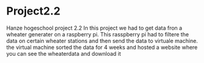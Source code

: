 # Project2.2
Hanze hogeschool project 2.2
In this project we had to get data fron a wheater generater on a raspberry pi.
This rasspberry pi had to filtere the data on certain wheater stations and then send the data to virtuale machine.
the virtual machine sorted the data for 4 weeks and hosted a website where you can see the wheaterdata and download it
